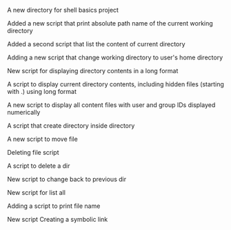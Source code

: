 A new directory for shell basics project

Added a new script that print absolute path name of the current working directory

Added a second script that list the content of current directory

Adding a new script that change working directory to user's home directory

New script for displaying directory contents in a long format

A script to display current directory contents, including hidden files (starting with .) using long format

A new script to display all content files with user and group IDs displayed numerically

A script that create directory inside directory

A new script to move file

Deleting file script

A script to delete a dir

New script to change back to previous dir

New script for list all

Adding a script to print file name

New script Creating a symbolic link

